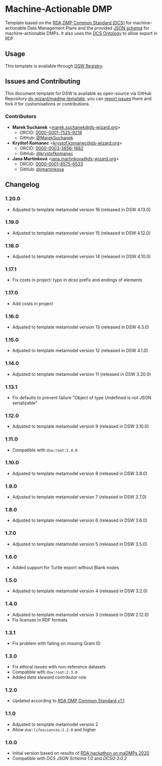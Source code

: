 # Machine-Actionable DMP

Template based on the [RDA DMP Common Standard (DCS)](https://github.com/RDA-DMP-Common/RDA-DMP-Common-Standard) for machine-actionable Data Management Plans and the provided [JSON schema](https://github.com/RDA-DMP-Common/RDA-DMP-Common-Standard/tree/master/examples/JSON/JSON-schema) for machine-actionable DMPs. It also uses the [DCS Ontology](https://github.com/RDA-DMP-Common/RDA-DMP-Common-Standard/tree/master/ontologies) to allow export in RDF.


## Usage

This template is available through [DSW Registry](https://registry.ds-wizard.org/templates).


## Issues and Contributing

This document template for DSW is available as open-source via GitHub Repository [ds-wizard/madmp-template](https://github.com/ds-wizard/madmp-template), you can [report issues](https://github.com/ds-wizard/madmp-template/issues) there and fork it for customisations or contributions.


### Contributors

* **Marek Suchánek** <[marek.suchanek@ds-wizard.org](mailto:marek.suchanek@ds-wizard.org)>
  * ORCID: [0000-0001-7525-9218](https://orcid.org/0000-0001-7525-9218)
  * GitHub: [@MarekSuchanek](https://github.com/MarekSuchanek)
* **Kryštof Komanec** <[krystof.komanec@ds-wizard.org](mailto:krystof.komanec@ds-wizard.org)>
  * ORCID: [0000-0003-3856-1682](https://orcid.org/0000-0003-3856-1682)
  * GitHub: [@krystofkomanec](https://github.com/krystofkomanec)
* **Jana Martínková** <[jana.martinkova@ds-wizard.org](mailto:jana.martinkova@ds-wizard.org)>
  * ORCID: [0000-0001-8575-6533](https://orcid.org/0000-0001-8575-6533)
  * GitHub: [@jmartinkova](https://github.com/jmartinkova)


## Changelog

### 1.20.0

- Adjusted to template metamodel version 16 (released in DSW 4.13.0)

### 1.19.0

- Adjusted to template metamodel version 15 (released in DSW 4.12.0)

### 1.18.0

- Adjusted to template metamodel version 14 (released in DSW 4.10.0)

### 1.17.1

- Fix costs in project: typo in dcso prefix and endings of elements

### 1.17.0

- Add costs in project

### 1.16.0

- Adjusted to template metamodel version 13 (released in DSW 4.3.0)

### 1.15.0

- Adjusted to template metamodel version 12 (released in DSW 4.1.0)

### 1.14.0

- Adjusted to template metamodel version 11 (released in DSW 3.20.0)

### 1.13.1

- Fix defaults to prevent failure "Object of type Undefined is not JSON serializable"

### 1.12.0

- Adjusted to template metamodel version 9 (released in DSW 3.10.0)

### 1.11.0

- Compatible with `dsw:root:2.4.0`

### 1.10.0

- Adjusted to template metamodel version 8 (released in DSW 3.8.0)

### 1.9.0

- Adjusted to template metamodel version 7 (released in DSW 3.7.0)

### 1.8.0

- Adjusted to template metamodel version 6 (released in DSW 3.6.0)

### 1.7.0

- Adjusted to template metamodel version 5 (released in DSW 3.5.0)

### 1.6.0

- Added support for Turtle export without Blank nodes

### 1.5.0

- Adjusted to template metamodel version 4 (released in DSW 3.2.0)

### 1.4.0

- Adjusted to template metamodel version 3 (released in DSW 2.12.0)
- Fix licenses in RDF formats

### 1.3.1

- Fix problem with failing on missing Grant ID

### 1.3.0

- Fix ethical issues with non-reference datasets
- Compatible with `dsw:root:2.3.0`
- Added *data steward* contributor role

### 1.2.0

- Updated according to [RDA DMP Common Standard v1.1](https://github.com/RDA-DMP-Common/RDA-DMP-Common-Standard/releases/tag/v1.1)

### 1.1.0

- Adjusted to template metamodel version 2
- Allow `dsw:lifesciences:2.2.0` and higher

### 1.0.0

- Initial version based on results of [RDA hackathon on maDMPs 2020](https://rda-dmp-common.github.io/hackathon-2020/)
- Compatible with *DCS JSON Schema 1.0* and *DCSO 3.0.2*
